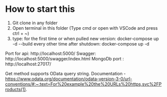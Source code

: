 # How to start this

1. Git clone in any folder
2. Open terminal in this folder (Type cmd or open with VSCode and press ctrl + ~)
3. type:
 for the first time or when pulled new version: docker-compose up -d --build
 every other time after shutdown: docker-compose up -d
 
Port for api: http://localhost:5000/
Swagger: http://localhost:5000/swagger/index.html
MongoDb port : http://localhost:27017/

Get method supports OData query string.
Documentation - https://www.odata.org/documentation/odata-version-3-0/url-conventions/#:~:text=For%20example%20the%20URLs%20https,svc%2FProducts(1).
